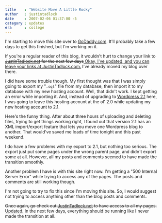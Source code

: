 ```yaml
---
title    : "Website Move A Little Rocky"
author   : justintadlock
date     : 2007-02-06 01:37:00 -5
category : updates
era      : college
---
```


I'm starting to move this site over to <a href="http://godaddy.com" title="GoDaddy" rel="external"> GoDaddy.com</a>.  It'll probably take a few days to get this finished, but I'm working on it.

If you're a regular reader of this blog, it wouldn't hurt to change your link to <del><a href="http://justintadlock.net" title="JustinTadlock.net"> JustinTadlock.net</a> for the next few days</del><ins> Okay, I've updated, and you can leave your links at JustinTadlock.com.</ins>  I've already moved my blog over there.

I did have some trouble though.  My first thought was that I was simply going to export my "<code>.sql</code>" file from my database, then import it to my database with my new hosting account.  Well, that didn't work.  I kept getting an error while importing it.  And, instead of upgrading to <a href="http://wordpress.org" title="Wordpress" rel="external"> Wordpress 2.1</a> here, I was going to leave this hosting account at the ol' 2.0 while updating my new hosting account to 2.1.

Here's the funny thing.  After about three hours of uploading and deleting files, trying to get things working right, I found out that version 2.1 has an XML import/export feature that lets you move one Wordpress blog to another.  That would've saved me loads of time tonight and this past weekend.

I do have a few problems with my export to 2.1, but nothing too serious.  The export just put some pages under the wrong parent page, and didn't export some at all.  However, all my posts and comments seemed to have made the transition smoothly.

Another problem I have is with this site right now.  I'm getting a "500 Internal Server Error" while trying to access any of the pages.  The posts and comments are still working though.

I'm not going to try to fix this since I'm moving this site.  So, I would suggest not trying to access anything other than the blog posts and comments.

<del> Once again, go check out <a href="http://justintadlock.net" title="JustinTadlock.net"> JustinTadlock.net</a> to have access to all my pages.</del> <ins>Updated.</ins>  In the next few days, everything should be running like I never made the transition at all.
